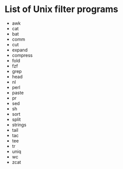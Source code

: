 # List of Unix filter programs

- awk
- cat
- bat
- comm
- cut
- expand
- compress
- fold
- fzf
- grep
- head
- nl
- perl
- paste
- pr
- sed
- sh
- sort
- split
- strings
- tail
- tac
- tee
- tr
- uniq
- wc
- zcat
